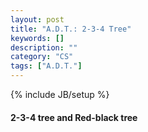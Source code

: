 ```yaml
---
layout: post
title: "A.D.T.: 2-3-4 Tree"
keywords: []
description: ""
category: "CS"
tags: ["A.D.T."]
---
```

{% include JB/setup %}




#### 2-3-4 tree and Red-black tree
